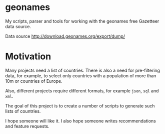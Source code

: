 # geonames

My scripts, parser and tools for working with the geonames free Gazetteer data source. 

Data source http://download.geonames.org/export/dump/

# Motivation

Many projects need a list of countries. There is also a need for pre-filtering data, for example, to select only countries with a population of more than 10m or countries of Europe.

Also, different projects require different formats, for example `json`, `sql` and `xml`.

The goal of this project is to create a number of scripts to generate such lists of countries.

I hope someone will like it. I also hope someone writes recommendations and feature requests.



